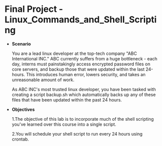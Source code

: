 # Final Project - Linux_Commands_and_Shell_Scripting

- **Scenario**

    You are a lead linux developer at the top-tech company "ABC International INC." ABC currently suffers from a huge bottleneck - each day, interns must painstakingly access encrypted password files on core servers, and backup those that were updated within the last 24-hours. This introduces human error, lowers security, and takes an unreasonable amount of work.

    As ABC INC's most trusted linux developer, you have been tasked with creating a script backup.sh which automatically backs up any of these files that have been updated within the past 24 hours.

- **Objectives**

    1.The objective of this lab is to incorporate much of the shell scripting you've learned over this course into a single script.

    2.You will schedule your shell script to run every 24 hours using crontab.

